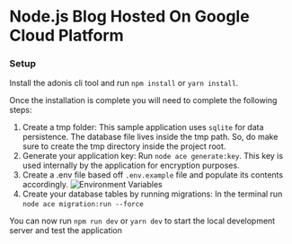 # Node.js Blog Hosted On Google Cloud Platform


### Setup

Install the adonis cli tool and run `npm install` or `yarn install`.

Once the installation is complete you will need to complete the following steps:

1. Create a tmp folder: This sample application uses `sqlite` for data persistence. The database file lives inside the tmp path. So, do make sure to create the tmp directory inside the project root.
2. Generate your application key: Run `node ace generate:key`. This key is used internally by the application for encryption purposes.
3. Create a .env file based off `.env.example` file and populate its contents accordingly.
   ![Environment Variables](https://storage.googleapis.com/crude-coding-articles/Deploy-Adonisjs-5-To-Google-App-Engine/adonis.js%20env%20variables.JPG)
4. Create your database tables by running migrations: In the terminal run `node ace migration:run --force`

You can now run `npm run dev` or `yarn dev` to start the local development server and test the application
